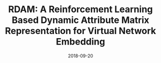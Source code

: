 ---
title: "RDAM: A Reinforcement Learning Based Dynamic Attribute Matrix Representation for Virtual Network Embedding"
authors:
- Haipeng Yao
- Bo Zhang
- Peiying Zhang
- Sheng Wu
- Chunxiao Jiang
- Song Guo

date: "2018-09-20"
doi: ""

# Publication type.
# 1 = Conference paper; 2 = Journal article;
# 3 = Preprint Paper; 4 = Report; 5 = Book; 6 = Book section;
# 7 = Thesis; 8 = Patent
publication_types: ["2"]

# Publication name and optional abbreviated publication name.
publication: "* IEEE Transactions on Emerging Topics in Computing*"
publication_short: "TETC"

url_pdf: https://ieeexplore.ieee.org/abstract/document/8469054?casa_token=Gh9n1W12_6sAAAAA:lcDxrHWxVdpmSoDaSkcZm6GTYCNgsjcPlvEwqqEEaIDDqjTjqzzYCPgMrtkDCpB-A9IRTHkK3h4
# url_code: ''
# url_dataset: ''
# url_poster: ''
# url_project: ''
# url_slides: ''
# url_video: ''

---